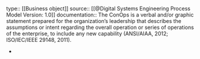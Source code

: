 type:: [[Business object]]
source:: [[@Digital Systems Engineering Process Model Version: 1.0]]
documentation:: The ConOps is a verbal and/or graphic statement prepared for the organization’s leadership that describes the assumptions or intent regarding the overall operation or series of operations of the enterprise, to include any new capability (ANSI/AIAA, 2012; ISO/IEC/IEEE 29148, 2011).

-